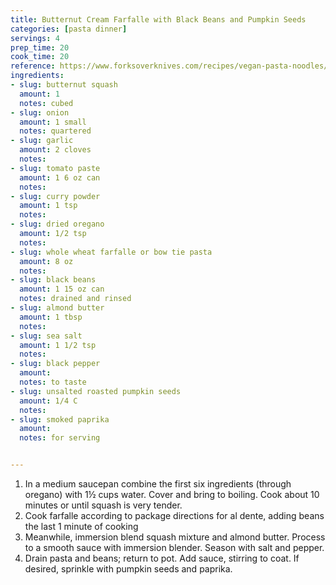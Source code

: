 ```yaml
---
title: Butternut Cream Farfalle with Black Beans and Pumpkin Seeds
categories: [pasta dinner]
servings: 4
prep_time: 20
cook_time: 20
reference: https://www.forksoverknives.com/recipes/vegan-pasta-noodles/butternut-cream-farfalle-black-beans-pumpkin-seeds/
ingredients:
- slug: butternut squash
  amount: 1
  notes: cubed
- slug: onion
  amount: 1 small
  notes: quartered
- slug: garlic
  amount: 2 cloves
  notes:
- slug: tomato paste
  amount: 1 6 oz can
  notes:
- slug: curry powder
  amount: 1 tsp
  notes:
- slug: dried oregano
  amount: 1/2 tsp
  notes:
- slug: whole wheat farfalle or bow tie pasta
  amount: 8 oz
  notes:
- slug: black beans
  amount: 1 15 oz can
  notes: drained and rinsed
- slug: almond butter
  amount: 1 tbsp
  notes:
- slug: sea salt
  amount: 1 1/2 tsp
  notes:
- slug: black pepper
  amount:
  notes: to taste
- slug: unsalted roasted pumpkin seeds
  amount: 1/4 C
  notes:
- slug: smoked paprika
  amount:
  notes: for serving


---
```


1. In a medium saucepan combine the first six ingredients (through oregano) with 1½ cups water. Cover and bring to boiling. Cook about 10 minutes or until squash is very tender.
2. Cook farfalle according to package directions for al dente, adding beans the last 1 minute of cooking
3. Meanwhile, immersion blend squash mixture and almond butter. Process to a smooth sauce with immersion blender. Season with salt and pepper.
4. Drain pasta and beans; return to pot. Add sauce, stirring to coat. If desired, sprinkle with pumpkin seeds and paprika.
